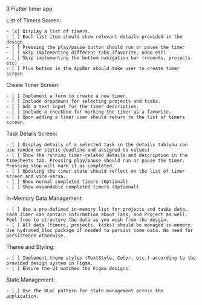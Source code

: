 3 Flutter timer app

List of Timers Screen:

    - [x] Display a list of timers.
    - [ ] Each list item should show relevant details provided in the design.
    - [ ] Pressing the play/pause button should run or pause the timer
    - [ ] Skip implementing different tabs (favorite, odoo etc)
    - [ ] Skip implementing the bottom navigation bar (recents, projects etc)
    - [ ] Plus button in the AppBar should take user to create timer screen

Create Timer Screen:

    - [ ] Implement a form to create a new timer.
    - [ ] Include dropdowns for selecting projects and tasks.
    - [ ] Add a text input for the timer description.
    - [ ] Include a checkbox for marking the timer as a favorite.
    - [ ] Upon adding a timer user should return to the list of timers screen.

Task Details Screen:

    - [ ] Display details of a selected task in the details tab(you can use random or static deadline and assigned to values)
    - [ ] Show the running timer-related details and description in the timesheets tab. Pressing play/pause should run or pause the timer. Pressing stop will mark it as completed.
    - [ ] Updating the timer state should reflect on the list of timer screen and vice-versa.
    - [ ] Show normal completed timers (Optional)
    - [ ] Show expandable completed timers (Optional)

In-Memory Data Management:

    - [ ] Use a pre-defined in-memory list for projects and tasks data. Each Timer can contain information about Task, and Project as well. Feel free to structure the data as you wish from the desgin.
    - [ ] All data (timers, projects, tasks) should be managed in-memory. Use hydrated_bloc package if needed to persist some data. No need for persistence otherwise.

Theme and Styling:

    - [ ] Implement theme styles (TextStyle, Color, etc.) according to the provided design system in Figma.
    - [ ] Ensure the UI matches the Figma designs.

State Management:

    - [ ] Use the BLoC pattern for state management across the application.
